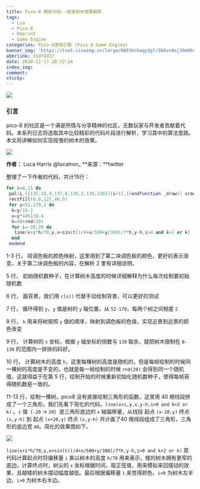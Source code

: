 ```yaml
---
title: Pico-8 精彩代码--摇曳树木效果解析
tags:
  - Lua
  - Pico-8
  - Reprint
  - Game Engine
categories: Pico-8游戏引擎 (Pico-8 Game Engine)
banner_img: 'https://tva1.sinaimg.cn/large/0081Kckwgy1glr5b0vn8oj30m80cigmb.jpg'
abbrlink: 31df4d37
date: 2020-12-17 20:52:14
index_img:
comment:
sticky:
---
```






![](https://tva1.sinaimg.cn/large/008eGmZEly1gn4octe663j30m80cidgj.jpg)

### 引言

pico-8 的社区是一个满是热情与分享精神的社区，无数玩家与开发者贡献着代码。本系列日志将选取其中比较精彩的代码片段进行解析，学习其中的算法思路。本文将讲解如何实现摇曳的树木的效果。

<!--more-->




![](https://tva1.sinaimg.cn/large/0081Kckwgy1glr5cnac3hg30ak0aib29.gif)



**作者：** Luca Harris @lucatron_
**来源：**twitter



整理了一下作者的代码，共计15行：

```lua
for i=0,11 do
 pal(i,({135,10,9,137,8,136,2,130,128})[i+1],1)endfunction _draw() srand(3)
 rectfill(0,0,127,40,0)
 for y=52,170,2 do
  k=y/19-2
  x=y*44%138-4
  h=40+rnd(20)
  for i=-20,20 do
   line(x+i*h/70,y,x+sin(t()/4+x/500+y/300)/7*h,y-h,i>0 and k+2 or k)
  end
 endend
```

1-3 行， 将调色板的颜色映射，这里用到了第二块调色板的颜色，更好的表示渐变。关于第二块调色板的内容，在解析 2 里有详细说明。

5 行， 初始随机数种子，在计算树木高度的时候详细解释为什么每次绘制要初始随机数

6 行， 画背景，我们用 `cls()` 代替手动绘制背景，可以更好的测试

7 行， 循环得到 `y`，`y` 值是树的 `y` 轴位置，从 `52-170`，每两个树之间相差 `2`

8 行， `k` 用来将树按照 `y` 值的顺序，映射到调色板的色值，实现近景到远景的颜色渐变

9 行， 计算树的 `x` 坐标，根据 `y` 轴坐标的倍数与 `138` 取余，就把树木限制在 `0-138` 的范围内一排排的码好。

10 行， 计算树木的高度 `h`，这里每棵树的高度是随机的，但是每帧绘制的时候同一棵树的高度是不变的，也就是每一帧绘制的时候 `rnd(20)` 会得到同一个随机值，这就得益于在第 5 行，绘制开始的时候重新初始化随机数种子，使得每帧获得随机数是一致的。

11-13 行，绘制一棵树。pico8 没有直接绘制三角形的函数，这里用 40 根线段拼成了一个三角形。我们先看下简化的代码，`line(x+i,y,x,y-h,i>0 and k+2 or k)` 。`i` 值（`-20` -> `20`）是三角形底边的 `x` 轴偏移量，从线段 起点 `(x-20,y)` 终点 `(x,y-h)` 到  起点 `(x+20,y)` 终点 `(x,y-h)` 共计画了40 根线段组成了三角形，三角形的底边宽 `40`。简化的效果图如下。

![](https://tva1.sinaimg.cn/large/0081Kckwgy1glr5clytb2j30ao0aqaae.jpg)



`line(x+i*h/70,y,x+sin(t()/4+x/500+y/300)/7*h,y-h,i>0 and k+2 or k)` 原代码计算起点时将偏移量 `i` 乘以树木的高度 `h/70` 用来表示，矮的树木拥有更窄的底边。计算终点时，树尖的 `x` 坐标根据时间，取正弦值，用来模拟来回摆动的效果，且越矮的树木摆动幅度越低。最后根据偏移量 `i` 来觉得颜色，`i<0` 为树木左半边，`i>0` 为树木右半边。